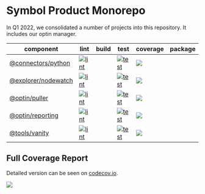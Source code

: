 # Symbol Product Monorepo

In Q1 2022, we consolidated a number of projects into this repository.
It includes our optin manager.

| component | lint | build | test | coverage | package |
|-----------|------|-------|------|----------| ------- |
| [@connectors/python](connectors/python) | [![lint][connectors-python-lint]][connectors-python-job] || [![test][connectors-python-test]][connectors-python-job] | [![][connectors-python-cov]][connectors-python-cov-link]
| [@explorer/nodewatch](explorer/nodewatch) | [![lint][explorer-nodewatch-lint]][explorer-nodewatch-job] || [![test][explorer-nodewatch-test]][explorer-nodewatch-job] | [![][explorer-nodewatch-cov]][explorer-nodewatch-cov-link]
| [@optin/puller](optin/puller) | [![lint][optin-puller-lint]][optin-puller-job] || [![test][optin-puller-test]][optin-puller-job]| [![][optin-puller-cov]][optin-puller-cov-link] |
| [@optin/reporting](optin/reporting) | [![lint][optin-reporting-lint]][optin-reporting-job] || [![test][optin-reporting-test]][optin-reporting-job]| [![][optin-reporting-cov]][optin-reporting-cov-link] |
| [@tools/vanity](tools/vanity) | [![lint][tools-vanity-lint]][tools-vanity-job] || [![test][tools-vanity-test]][tools-vanity-job]| [![][tools-vanity-cov]][tools-vanity-cov-link] |

## Full Coverage Report

Detailed version can be seen on [codecov.io][product-cov-link].

[![][product-cov]][product-cov-link]

[product-cov]: https://codecov.io/gh/symbol/product/branch/dev/graphs/tree.svg
[product-cov-link]: https://codecov.io/gh/symbol/product/tree/dev

[connectors-python-job]: https://jenkins.symboldev.com/blue/organizations/jenkins/Symbol%2Fgenerated%2Fproduct%2Fconnectors%2Fpython/activity?branch=dev
[connectors-python-lint]: https://jenkins.symboldev.com/buildStatus/icon?job=Symbol%2Fgenerated%2Fproduct%2Fconnectors%2Fpython%2Fdev%2F&config=connectors-python-lint
[connectors-python-test]: https://jenkins.symboldev.com/buildStatus/icon?job=Symbol%2Fgenerated%2Fproduct%2Fconnectors%2Fpython%2Fdev%2F&config=connectors-python-test
[connectors-python-cov]: https://codecov.io/gh/symbol/product/branch/dev/graph/badge.svg?token=SSYYBMK0M7&flag=connectors-python
[connectors-python-cov-link]: https://codecov.io/gh/symbol/product/tree/dev/connectors/python

[explorer-nodewatch-job]: https://jenkins.symboldev.com/blue/organizations/jenkins/Symbol%2Fgenerated%2Fproduct%2Fnodewatch/activity?branch=dev
[explorer-nodewatch-lint]: https://jenkins.symboldev.com/buildStatus/icon?job=Symbol%2Fgenerated%2Fproduct%2Fnodewatch%2Fdev%2F&config=explorer-nodewatch-lint
[explorer-nodewatch-test]: https://jenkins.symboldev.com/buildStatus/icon?job=Symbol%2Fgenerated%2Fproduct%2Fnodewatch%2Fdev%2F&config=explorer-nodewatch-test
[explorer-nodewatch-cov]: https://codecov.io/gh/symbol/product/branch/dev/graph/badge.svg?token=SSYYBMK0M7&flag=explorer-nodewatch
[explorer-nodewatch-cov-link]: https://codecov.io/gh/symbol/product/tree/dev/explorer/nodewatch

[optin-puller-job]: https://jenkins.symboldev.com/blue/organizations/jenkins/Symbol%2Fgenerated%2Fproduct%2Fpuller/activity?branch=dev
[optin-puller-lint]: https://jenkins.symboldev.com/buildStatus/icon?job=Symbol%2Fgenerated%2Fproduct%2Fpuller%2Fdev%2F&config=optin-puller-lint
[optin-puller-test]: https://jenkins.symboldev.com/buildStatus/icon?job=Symbol%2Fgenerated%2Fproduct%2Fpuller%2Fdev%2F&config=optin-puller-test
[optin-puller-cov]: https://codecov.io/gh/symbol/product/branch/dev/graph/badge.svg?token=SSYYBMK0M7&flag=optin-puller
[optin-puller-cov-link]: https://codecov.io/gh/symbol/product/tree/dev/optin/puller

[optin-reporting-job]: https://jenkins.symboldev.com/blue/organizations/jenkins/Symbol%2Fgenerated%2Fproduct%2Freporting/activity?branch=dev
[optin-reporting-lint]: https://jenkins.symboldev.com/buildStatus/icon?job=Symbol%2Fgenerated%2Fproduct%2Freporting%2Fdev%2F&config=optin-reporting-lint
[optin-reporting-test]: https://jenkins.symboldev.com/buildStatus/icon?job=Symbol%2Fgenerated%2Fproduct%2Freporting%2Fdev%2F&config=optin-reporting-test
[optin-reporting-cov]: https://codecov.io/gh/symbol/product/branch/dev/graph/badge.svg?token=SSYYBMK0M7&flag=optin-reporting
[optin-reporting-cov-link]: https://codecov.io/gh/symbol/product/tree/dev/optin/reporting

[tools-vanity-job]: https://jenkins.symboldev.com/blue/organizations/jenkins/Symbol%2Fgenerated%2Fproduct%2Fvanity/activity?branch=dev
[tools-vanity-lint]: https://jenkins.symboldev.com/buildStatus/icon?job=Symbol%2Fgenerated%2Fproduct%2Fvanity%2Fdev%2F&config=tools-vanity-lint
[tools-vanity-test]: https://jenkins.symboldev.com/buildStatus/icon?job=Symbol%2Fgenerated%2Fproduct%2Fvanity%2Fdev%2F&config=tools-vanity-test
[tools-vanity-cov]: https://codecov.io/gh/symbol/product/branch/dev/graph/badge.svg?token=SSYYBMK0M7&flag=tools-vanity
[tools-vanity-cov-link]: https://codecov.io/gh/symbol/product/tree/dev/tools/vanity
